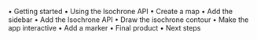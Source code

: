 •	Getting started
•	Using the Isochrone API
•	Create a map
•	Add the sidebar
•	Add the Isochrone API
•	Draw the isochrone contour
•	Make the app interactive
•	Add a marker
•	Final product
•	Next steps
